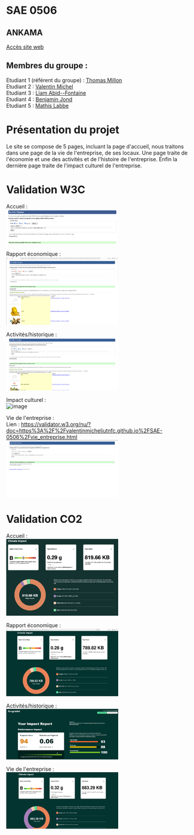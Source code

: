 # SAE 0506  

## ANKAMA

[Accès site web](https://valentinmicheliutnfc.github.io/SAE-0506/)

## Membres du groupe :

Etudiant 1 (référent du groupe) :  [Thomas Millon](mailto:thomas.millon@edu.univ-fcomte.fr?subject=SAE_1_05_06)  
Etudiant 2 : [Valentin Michel](mailto:valentin.michel03@edu.univ-fcomte.fr?subject=SAE_1_05_06)   
Etudiant 3 : [Lïam Abid--Fontaine](mailto:liam.abid--fontaine@edu.univ-fcomte.fr?subject=SAE_1_05_06)  
Etudiant 4 : [Benjamin Jond](mailto:benjamin.jond@edu.univ-fcomte.fr?subject=SAE_1_05_06)  
Etudiant 5 : [Mathis Labbe](mailto:mathis.labbe@edu.univ-fcomte.fr?subject=SAE_1_05_06) 

# Présentation du projet

Le site se compose de 5 pages, incluant la page d'accueil, nous traitons dans une page de la vie de l'entreprise, de ses locaux. Une page traite de l'économie et une des activités et de l'histoire de l'entreprise. Enfin la dernière page traite de l'impact culturel de l'entreprise.

# Validation W3C

Accueil :
<br>
<img width="300" alt="image" src="W3C_Liam.png">

Rapport économique :
<br>
<img width="300" alt="image" src="W3C_Thomas.png">

Activités/historique :
<br>
<img width="300" alt="image" src="W3C_Valentin.png">


Impact culturel :
<br>
<img width="300" alt="image" src="https://github.com/user-attachments/assets/35cab4c6-2ffe-4786-89ae-dc13d6caa477">

Vie de l'entreprise :
<br>
Lien : https://validator.w3.org/nu/?doc=https%3A%2F%2Fvalentinmicheliutnfc.github.io%2FSAE-0506%2Fvie_entreprise.html
<br>
<img width="300" alt="image" src="W3C_Benjamin.png">

# Validation CO2
Accueil :
<br>
<img width="300" alt="image" src="ECO_Liam.png">

Rapport économique :
<br>
<img width="300" alt="image" src="ECO_Thomas.png">

Activités/historique :
<br>
<img width="300" alt="image" src="ECO_Valentin.png">

Vie de l'entreprise :
<br>
<img width="300" alt="image" src="Eco_Benjamin.png">





